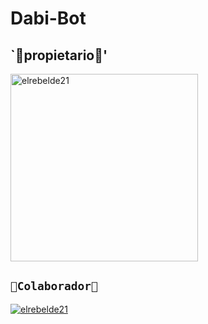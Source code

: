 # Dabi-Bot




## `👑propietario👑'
<a href="https://github.com/Antonio32114"><img src="https://github.com/Antonio32114.png" width="300" height="300" alt="elrebelde21"/></a>

## `👑Colaborador👑` 
[![elrebelde21](https://github.com/elrebelde21.png?size=100)](https://github.com/elrebelde21) 
